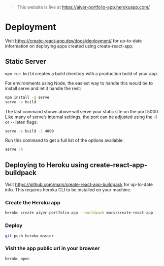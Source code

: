 > This website is live at https://aiyer-portfolio-app.herokuapp.com/

# Deployment

Visit https://create-react-app.dev/docs/deployment/ for up-to-date information on deploying apps created using create-react-app.

## Static Server
`npm run build` creates a build directory with a production build of your app. 

For environments using Node, the easiest way to handle this would be to install serve and let it handle the rest:

```bash
npm install -g serve
serve -s build
```

The last command shown above will serve your static site on the port 5000. Like many of serve’s internal settings, the port can be adjusted using the -l or --listen flags:

```bash
serve -s build -l 4000
```

Run this command to get a full list of the options available:

```bash
serve -h
```

## Deploying to Heroku using create-react-app-buildpack
Visit https://github.com/mars/create-react-app-buildpack for up-to-date info. This requires heroku CLI to be installed on your machine.

### Create the Heroku app
```bash
heroku create aiyer-portfolio-app --buildpack mars/create-react-app
```

### Deploy
```bash
git push heroku master
```

### Visit the app public url in your browser
```bash
heroku open
```
